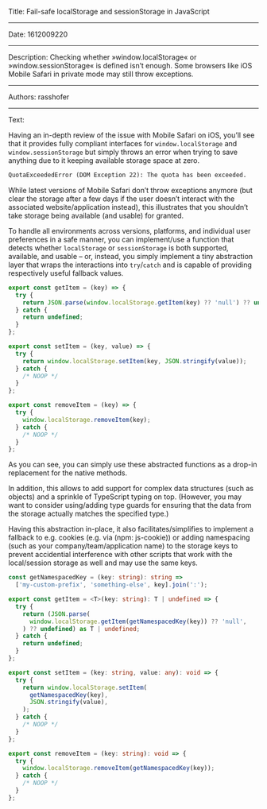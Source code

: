 Title: Fail-safe localStorage and sessionStorage in JavaScript

-----

Date: 1612009220

-----

Description: Checking whether »window.localStorage« or »window.sessionStorage« is defined isn’t enough. Some browsers like iOS Mobile Safari in private mode may still throw exceptions.

-----

Authors: rasshofer

-----

Text:

Having an in-depth review of the issue with Mobile Safari on iOS, you’ll see that it provides fully compliant interfaces for `window.localStorage` and `window.sessionStorage` but simply throws an error when trying to save anything due to it keeping available storage space at zero.

```txt
QuotaExceededError (DOM Exception 22): The quota has been exceeded.
```

While latest versions of Mobile Safari don’t throw exceptions anymore (but clear the storage after a few days if the user doesn’t interact with the associated website/application instead), this illustrates that you shouldn’t take storage being available (and usable) for granted.

To handle all environments across versions, platforms, and individual user preferences in a safe manner, you can implement/use a function that detects whether `localStorage` or `sessionStorage` is both supported, available, and usable – or, instead, you simply implement a tiny abstraction layer that wraps the interactions into `try`/`catch` and is capable of providing respectively useful fallback values.

```js
export const getItem = (key) => {
  try {
    return JSON.parse(window.localStorage.getItem(key) ?? 'null') ?? undefined;
  } catch {
    return undefined;
  }
};

export const setItem = (key, value) => {
  try {
    return window.localStorage.setItem(key, JSON.stringify(value));
  } catch {
    /* NOOP */
  }
};

export const removeItem = (key) => {
  try {
    window.localStorage.removeItem(key);
  } catch {
    /* NOOP */
  }
};
```

As you can see, you can simply use these abstracted functions as a drop-in replacement for the native methods.

In addition, this allows to add support for complex data structures (such as objects) and a sprinkle of TypeScript typing on top. (However, you may want to consider using/adding type guards for ensuring that the data from the storage actually matches the specified type.)

Having this abstraction in-place, it also facilitates/simplifies to implement a fallback to e.g. cookies (e.g. via (npm: js-cookie)) or adding namespacing (such as your company/team/application name) to the storage keys to prevent accidential interference with other scripts that work with the local/session storage as well and may use the same keys.

```ts
const getNamespacedKey = (key: string): string =>
  ['my-custom-prefix', 'something-else', key].join(':');

export const getItem = <T>(key: string): T | undefined => {
  try {
    return (JSON.parse(
      window.localStorage.getItem(getNamespacedKey(key)) ?? 'null',
    ) ?? undefined) as T | undefined;
  } catch {
    return undefined;
  }
};

export const setItem = (key: string, value: any): void => {
  try {
    return window.localStorage.setItem(
      getNamespacedKey(key),
      JSON.stringify(value),
    );
  } catch {
    /* NOOP */
  }
};

export const removeItem = (key: string): void => {
  try {
    window.localStorage.removeItem(getNamespacedKey(key));
  } catch {
    /* NOOP */
  }
};
```
